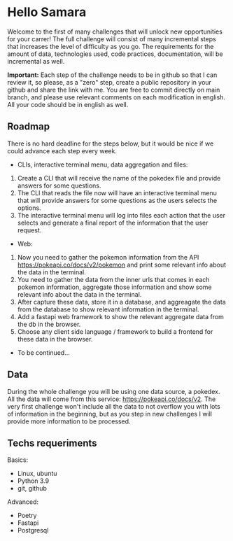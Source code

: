 # Hello Samara

Welcome to the first of many challenges that will unlock new opportunities for your carrer!
The full challenge will consist of many incremental steps that increases the level of difficulty as you go. The requirements for the amount of data, technologies used, code practices, documentation, will be incremental as well.

**Important:** Each step of the challenge needs to be in github so that I can review it, so please, as a "zero" step, create a public repository in your github and share the link with me. You are free to commit directly on main branch, and please use relevant comments on each modification in english. All your code should be in english as well.

## Roadmap

There is no hard deadline for the steps below, but it would be nice if we could advance each step every week.

- CLIs, interactive terminal menu, data aggregation and files:
1. Create a CLI that will receive the name of the pokedex file and provide answers for some questions.
2. The CLI that reads the file now will have an interactive terminal menu that will provide answers for some questions as the users selects the options.
3. The interactive terminal menu will log into files each action that the user selects and generate a final report of the information that the user request.

- Web:
1. Now you need to gather the pokemon information from the API https://pokeapi.co/docs/v2/pokemon and print some relevant info about the data in the terminal.
2. You need to gather the data from the inner urls that comes in each pokemon information, aggregate those information and show some relevant info about the data in the terminal.
3. After capture these data, store it in a database, and aggreagate the data from the database to show relevant information in the terminal.
4. Add a fastapi web framework to show the relevant aggregate data from the db in the browser.
5. Choose any client side language / framework to build a frontend for these data in the browser.

- To be continued...

## Data

During the whole challenge you will be using one data source, a pokedex.
All the data will come from this service: https://pokeapi.co/docs/v2.
The very first challenge won't include all the data to not overflow you with lots of information in the beginning, but as you step in new challenges I will provide more information to be processed.

## Techs requeriments

Basics:
- Linux, ubuntu
- Python 3.9
- git, github

Advanced:
- Poetry
- Fastapi
- Postgresql
